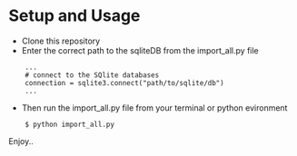 # Setup and Usage

- Clone this repository
- Enter the correct path to the sqliteDB from the import_all.py file

```
	...
	# connect to the SQlite databases
	connection = sqlite3.connect("path/to/sqlite/db")
	...
```

- Then run the  import_all.py  file from your terminal or python evironment

```
	$ python import_all.py
```

Enjoy..
